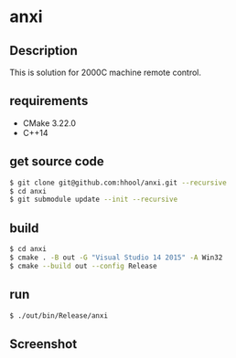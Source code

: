 # anxi

## Description

This is solution for 2000C machine remote control.

## requirements

- CMake 3.22.0
- C++14
  
## get source code

```bash
$ git clone git@github.com:hhool/anxi.git --recursive
$ cd anxi
$ git submodule update --init --recursive
```

## build

```bash
$ cd anxi
$ cmake . -B out -G "Visual Studio 14 2015" -A Win32
$ cmake --build out --config Release
```

## run

```bash
$ ./out/bin/Release/anxi
```

## Screenshot
